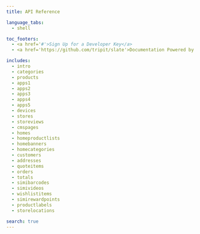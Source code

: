 ```yaml
---
title: API Reference

language_tabs:
  - shell

toc_footers:
  - <a href='#'>Sign Up for a Developer Key</a>
  - <a href='https://github.com/tripit/slate'>Documentation Powered by Slate</a>

includes:
  - intro
  - categories
  - products
  - apps1
  - apps2
  - apps3
  - apps4
  - apps5
  - devices
  - stores
  - storeviews
  - cmspages
  - homes
  - homeproductlists
  - homebanners
  - homecategories
  - customers
  - addresses
  - quoteitems
  - orders
  - totals
  - simibarcodes
  - simivideos
  - wishlistitems
  - simirewardpoints
  - productlabels
  - storelocations

search: true
---
```


